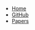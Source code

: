 - [Home](/)
- [GitHub](https://github.com/aidecentralized/nandapapers)
- [Papers](https://github.com/aidecentralized/nandapapers) 